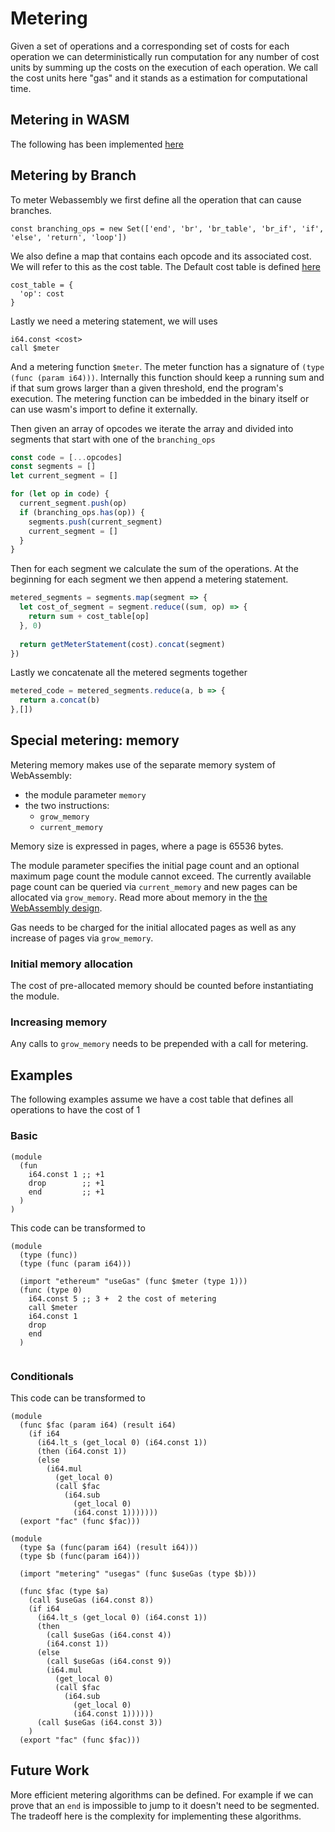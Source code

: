 # Metering

Given a set of operations and a corresponding set of costs for each operation we can deterministically run computation for any number of cost units by summing up the costs on the execution of each operation. We call the cost units here "gas" and it stands as a estimation for computational time. 

## Metering in WASM

The following has been implemented [here](https://github.com/ewasm/wasm-metering)

## Metering by Branch
To meter Webassembly we first define all the operation that can cause branches. 

`const branching_ops = new Set(['end', 'br', 'br_table', 'br_if', 'if', 'else', 'return', 'loop'])`

We also define a map that contains each opcode and its associated cost. We will refer to this as the cost table. The Default cost table is defined [here](https://github.com/ewasm/design/blob/master/determining_wasm_gas_costs.md)

```
cost_table = {
  'op': cost
}
```

Lastly we need a metering statement, we will uses
```
i64.const <cost>
call $meter
```

And a metering function `$meter`. The meter function has a signature of `(type (func (param i64)))`. Internally this function should keep a running sum and if that sum grows larger than a given threshold, end the program's execution. The metering function can be imbedded in the binary itself or can use wasm's import to define it externally. 

Then given an array of opcodes we iterate the array and divided into segments that start with one of the `branching_ops`

```javascript
const code = [...opcodes]
const segments = []
let current_segment = []

for (let op in code) {
  current_segment.push(op)
  if (branching_ops.has(op)) {
    segments.push(current_segment)
    current_segment = []
  }
}
```

Then for each segment we calculate the sum of the operations. At the beginning for each segment we then append a metering statement. 

```javascript
metered_segments = segments.map(segment => {
  let cost_of_segment = segment.reduce((sum, op) => {
    return sum + cost_table[op]
  }, 0)
  
  return getMeterStatement(cost).concat(segment)
})
```

Lastly we concatenate all the metered segments together
```javascript
metered_code = metered_segments.reduce(a, b => {
  return a.concat(b)
},[])
```

## Special metering: memory

Metering memory makes use of the separate memory system of WebAssembly:
- the module parameter `memory`
- the two instructions:
  - `grow_memory`
  - `current_memory`

Memory size is expressed in pages, where a page is 65536 bytes.

The module parameter specifies the initial page count and an optional maximum page count the module cannot exceed. The currently available page count can be queried via `current_memory` and new pages can be allocated via `grow_memory`. Read more about memory in the [the WebAssembly design](https://github.com/WebAssembly/design/blob/master/Modules.md#linear-memory-section).

Gas needs to be charged for the initial allocated pages as well as any increase of pages via `grow_memory`.

### Initial memory allocation

The cost of pre-allocated memory should be counted before instantiating the module.

### Increasing memory

Any calls to `grow_memory` needs to be prepended with a call for metering.

## Examples

The following examples assume we have a cost table that defines all operations to have the cost of 1

### Basic
```
(module
  (fun
    i64.const 1 ;; +1
    drop        ;; +1
    end         ;; +1
  )
)
```
This code can be transformed to
```
(module
  (type (func))
  (type (func (param i64)))
  
  (import "ethereum" "useGas" (func $meter (type 1)))
  (func (type 0)
   	i64.const 5 ;; 3 +  2 the cost of metering  
	call $meter
    i64.const 1 
    drop       
    end       
  )
    
```
### Conditionals

This code can be transformed to
```
(module
  (func $fac (param i64) (result i64)
    (if i64
      (i64.lt_s (get_local 0) (i64.const 1))
      (then (i64.const 1))
      (else
        (i64.mul
          (get_local 0)
          (call $fac
            (i64.sub
              (get_local 0)
              (i64.const 1)))))))
  (export "fac" (func $fac)))
```

```
(module
  (type $a (func(param i64) (result i64)))
  (type $b (func(param i64)))

  (import "metering" "usegas" (func $useGas (type $b)))

  (func $fac (type $a)
    (call $useGas (i64.const 8))
    (if i64
      (i64.lt_s (get_local 0) (i64.const 1))
      (then
        (call $useGas (i64.const 4))
        (i64.const 1))
      (else
        (call $useGas (i64.const 9))
        (i64.mul
          (get_local 0)
          (call $fac
            (i64.sub
              (get_local 0)
              (i64.const 1))))))
      (call $useGas (i64.const 3))
    )
  (export "fac" (func $fac)))
```

## Future Work

More efficient metering algorithms can be defined. For example if we can prove that an `end` is impossible to jump to it doesn't need to be segmented. The tradeoff here is the complexity for implementing these algorithms.
